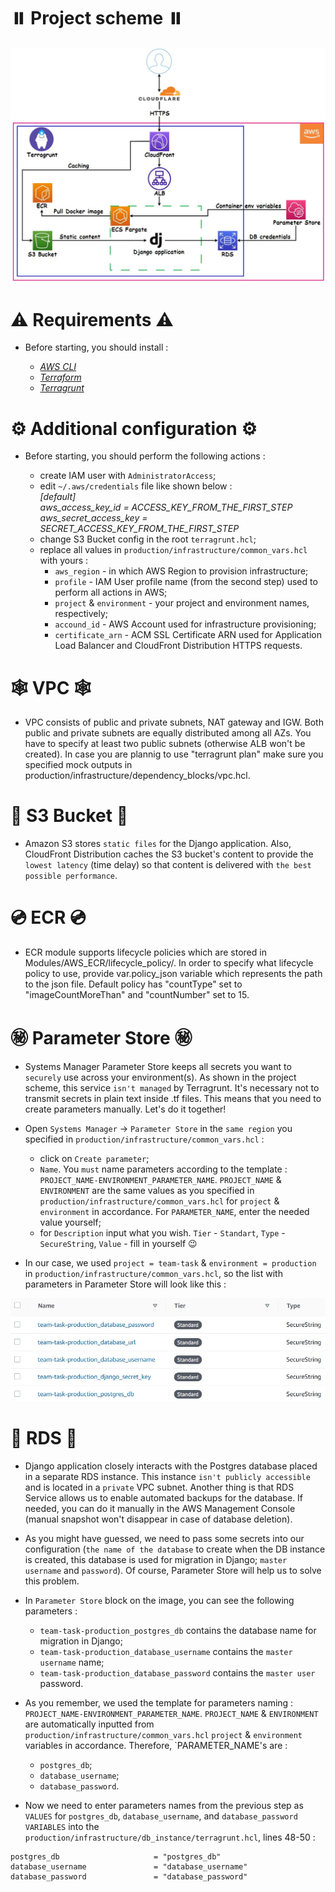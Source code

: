 # ⏸️ Project scheme ⏸️
![](./images/project_scheme.jpg)

# ⚠️ Requirements ⚠️
* Before starting, you should install :

  - *[AWS CLI](https://docs.aws.amazon.com/cli/latest/userguide/getting-started-install.html)*
  - *[Terraform](https://developer.hashicorp.com/terraform/downloads)*
  - *[Terragrunt](https://terragrunt.gruntwork.io/docs/getting-started/install/)*

# ⚙️ Additional configuration ⚙️
* Before starting, you should perform the following actions :
 
  * create IAM user with `AdministratorAccess`;
  * edit `~/.aws/credentials` file like shown below :<br>
    *[default]<br>
    aws_access_key_id = ACCESS_KEY_FROM_THE_FIRST_STEP<br>
    aws_secret_access_key = SECRET_ACCESS_KEY_FROM_THE_FIRST_STEP<br>*
  * change S3 Bucket config in the root `terragrunt.hcl`;
  * replace all values in `production/infrastructure/common_vars.hcl` with yours :
    * `aws_region` - in which AWS Region to provision infrastructure;
    * `profile` - IAM User profile name (from the second step) used to perform all actions in AWS;
    * `project` & `environment` - your project and environment names, respectively;
    * `accound_id` - AWS Account used for infrastructure provisioning;
    * `certificate_arn` - ACM SSL Certificate ARN used for Application Load Balancer and CloudFront Distribution HTTPS requests.

# 🕸️ VPC 🕸️
* VPC consists of public and private subnets, NAT gateway and IGW. Both public and private subnets are equally distributed among all AZs. You have to specify at least two public subnets (otherwise ALB won't be created). In case you are plannig to use "terragrunt plan" make sure you specified mock outputs in production/infrastructure/dependency_blocks/vpc.hcl. 

# 🛄 S3 Bucket 🛄 
* Amazon S3 stores `static files` for the Django application. Also, CloudFront Distribution caches the S3 bucket's content to provide the `lowest latency` (time delay) so that content is delivered with `the best possible performance`.

# 💿 ECR 💿
* ECR module supports lifecycle policies which are stored in Modules/AWS_ECR/lifecycle_policy/. In order to specify what lifecycle policy to use, provide var.policy_json variable which represents the path to the json file. Default policy has "countType" set to "imageCountMoreThan" and "countNumber" set to 15.

# ㊙️ Parameter Store ㊙️
* Systems Manager Parameter Store keeps all secrets you want to `securely` use across your environment(s). As shown in the project scheme, this service `isn't managed` by Terragrunt. It's necessary not to transmit secrets in plain text inside .tf files. This means that you need to create parameters manually. Let's do it together!

* Open `Systems Manager` -> `Parameter Store` in the `same region` you specified in `production/infrastructure/common_vars.hcl` :
  * click on `Create parameter`;
  * `Name`. You `must` name parameters according to the template : `PROJECT_NAME-ENVIRONMENT_PARAMETER_NAME`. `PROJECT_NAME` & `ENVIRONMENT` are the same values as you specified in `production/infrastructure/common_vars.hcl` for `project` & `environment` in accordance. For `PARAMETER_NAME`, enter the needed value yourself;
  * for `Description` input what you wish. `Tier` - `Standart`, `Type` - `SecureString`, `Value` - fill in yourself 😉
  
* In our case, we used `project = team-task` & `environment = production` in `production/infrastructure/common_vars.hcl`, so the list with parameters in Parameter Store will look like this :

![](./images/parameter_store_list_exapmle.jpg)

# 💾 RDS 💾
* Django application closely interacts with the Postgres database placed in a separate RDS instance. This instance `isn't publicly accessible` and is located in a `private` VPC subnet. Another thing is that RDS Service allows us to enable automated backups for the database. If needed, you can do it manually in the AWS Management Console (manual snapshot won't disappear in case of database deletion). 

* As you might have guessed, we need to pass some secrets into our configuration (`the name of the database` to create when the DB instance is created, this database is used for migration in Django; `master username` and `password`). Of course, Parameter Store will help us to solve this problem.

* In `Parameter Store` block on the image, you can see the following parameters :
  * `team-task-production_postgres_db` contains the database name for migration in Django;
  * `team-task-production_database_username` contains the `master username` name;
  * `team-task-production_database_password` contains the `master user` password.
  
* As you remember, we used the template for parameters naming : `PROJECT_NAME-ENVIRONMENT_PARAMETER_NAME`. `PROJECT_NAME` & `ENVIRONMENT` are automatically inputted from `production/infrastructure/common_vars.hcl` `project` & `environment` variables in accordance. Therefore, `PARAMETER_NAME's are : 
  * `postgres_db`;
  * `database_username`;
  * `database_password`.
  
* Now we need to enter parameters names from the previous step as `VALUES` for `postgres_db`, `database_username`, and `database_password` `VARIABLES` into the `production/infrastructure/db_instance/terragrunt.hcl`, lines 48-50 :
```
postgres_db                     = "postgres_db"
database_username               = "database_username"
database_password               = "database_password"
```
